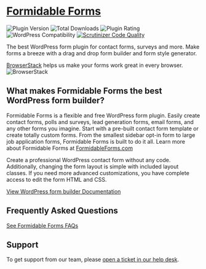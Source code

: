 # [Formidable Forms](https://formidableforms.com) #

![Plugin Version](https://img.shields.io/wordpress/plugin/v/formidable.svg?maxAge=2592000) ![Total Downloads](https://img.shields.io/wordpress/plugin/dt/formidable.svg?maxAge=2592000) ![Plugin Rating](https://img.shields.io/wordpress/plugin/r/formidable.svg?maxAge=2592000) ![WordPress Compatibility](https://img.shields.io/wordpress/v/formidable.svg?maxAge=2592000) [![Scrutinizer Code Quality](https://img.shields.io/scrutinizer/g/Strategy11/formidable-forms.svg?maxAge=2592000)](https://scrutinizer-ci.com/g/Strategy11/formidable-forms/?branch=master)

The best WordPress form plugin for contact forms, surveys and more. Make forms a breeze with a drag and drop form builder and form style generator.

[BrowserStack](https://www.browserstack.com/ "BrowserStack") helps us make your forms work great in every browser.
![BrowserStack](https://d98b8t1nnulk5.cloudfront.net/production/images/layout/logo-header.png)

## What makes Formidable Forms the best WordPress form builder?
Formidable Forms is a flexible and free WordPress form plugin. Easily create contact forms, polls and surveys, lead generation forms, email forms, and any other forms you imagine. Start with a pre-built contact form template or create totally custom forms. From the smallest sidebar opt-in form to large job application forms, Formidable Forms is built to do it all. Learn more about Formidable Forms at [FormidableForms.com](https://formidableforms.com/ "FormidableForms.com")

Create a professional WordPress contact form without any code. Additionally, changing the form layout is simple with included layout classes. If you need more advanced customizations, you have complete access to edit the form HTML and CSS.

[View WordPress form builder Documentation](https://formidableforms.com/knowledgebase/ "View WordPress form builder Documentation")

## Frequently Asked Questions
[See Formidable Forms FAQs](https://formidableforms.com/formidable-faqs/ "See Formidable Forms FAQs")

## Support
To get support from our team, please [open a ticket in our help desk](https://formidableforms.com/new-topic/ "open a ticket in our help desk").
